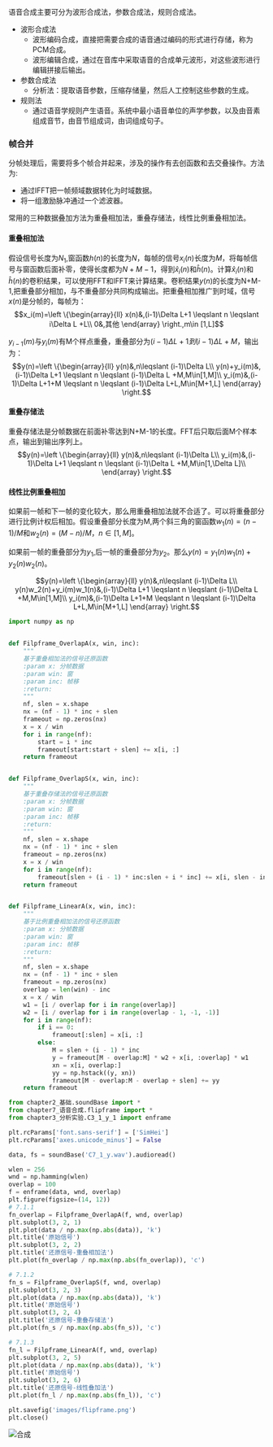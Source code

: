 语音合成主要可分为波形合成法，参数合成法，规则合成法。
 - 波形合成法
   - 波形编码合成，直接把需要合成的语音通过编码的形式进行存储，称为PCM合成。
   - 波形编辑合成，通过在音库中采取语音的合成单元波形，对这些波形进行编辑拼接后输出。
 - 参数合成法
   - 分析法：提取语音参数，压缩存储量，然后人工控制这些参数的生成。
 - 规则法
   - 通过语音学规则产生语音。系统中最小语音单位的声学参数，以及由音素组成音节，由音节组成词，由词组成句子。


### 帧合并
分帧处理后，需要将多个帧合并起来，涉及的操作有去创函数和去交叠操作。方法为:
 - 通过IFFT把一帧频域数据转化为时域数据。
 - 将一组激励脉冲通过一个滤波器。
  
常用的三种数据叠加方法为重叠相加法，重叠存储法，线性比例重叠相加法。
#### 重叠相加法
假设信号长度为$N_1$,窗函数$h(n)$的长度为$N$，每帧的信号$x_i(n)$长度为$M$，将每帧信号与窗函数后面补零，使得长度都为$N+M-1$，得到$\hat x_i(n)$和$\hat h(n)$。计算$\hat x_i(n)$和$\hat h(n)$的卷积结果，可以使用FFT和IFFT来计算结果。卷积结果$y(n)$的长度为N+M-1,把重叠部分相加，与不重叠部分共同构成输出。把重叠相加推广到时域，信号$x(n)$是分帧的，每帧为：
$$x_i(m)=\left \{\begin{array}{ll}
  x(n)&,(i-1)\Delta L+1 \leqslant n \leqslant i\Delta L +L\\
  0&,其他
\end{array} \right.,m\in [1,L]$$

$y_{i-1}(m)$与$y_{i}(m)$有M个样点重叠，重叠部分为$(i-1)\Delta L+1 到 (i-1)\Delta L +M$，输出为：
$$y(n)=\left \{\begin{array}{ll}
  y(n)&,n\leqslant (i-1)\Delta L\\
  y(n)+y_i(m)&,(i-1)\Delta L+1 \leqslant n \leqslant (i-1)\Delta L +M,M\in[1,M]\\
  y_i(m)&,(i-1)\Delta L+1+M \leqslant n \leqslant (i-1)\Delta L+L,M\in[M+1,L]
\end{array} \right.$$

#### 重叠存储法
重叠存储法是分帧数据在前面补零达到N+M-1的长度。FFT后只取后面M个样本点，输出到输出序列上。
$$y(n)=\left \{\begin{array}{ll}
  y(n)&,n\leqslant (i-1)\Delta L\\
  y_i(m)&,(i-1)\Delta L+1 \leqslant n \leqslant (i-1)\Delta L +M,M\in[1,\Delta L]\\
\end{array} \right.$$

#### 线性比例重叠相加
如果前一帧和下一帧的变化较大，那么用重叠相加法就不合适了。可以将重叠部分进行比例计权后相加。假设重叠部分长度为M,两个斜三角的窗函数$w_1(n)=(n-1)/M$和$w_2(n)=(M-n)/M$，$n\in [1,M]$。

如果前一帧的重叠部分为$y_1$,后一帧的重叠部分为$y_2$。那么$y(n)=y_1(n)w_1(n)+y_2(n)w_2(n)$。

$$y(n)=\left \{\begin{array}{ll}
  y(n)&,n\leqslant (i-1)\Delta L\\
  y(n)w_2(n)+y_i(m)w_1(n)&,(i-1)\Delta L+1 \leqslant n \leqslant (i-1)\Delta L +M,M\in[1,M]\\
  y_i(m)&,(i-1)\Delta L+1+M \leqslant n \leqslant (i-1)\Delta L+L,M\in[M+1,L]
\end{array} \right.$$


~~~py
import numpy as np


def Filpframe_OverlapA(x, win, inc):
    """
    基于重叠相加法的信号还原函数
    :param x: 分帧数据
    :param win: 窗
    :param inc: 帧移
    :return:
    """
    nf, slen = x.shape
    nx = (nf - 1) * inc + slen
    frameout = np.zeros(nx)
    x = x / win
    for i in range(nf):
        start = i * inc
        frameout[start:start + slen] += x[i, :]
    return frameout


def Filpframe_OverlapS(x, win, inc):
    """
    基于重叠存储法的信号还原函数
    :param x: 分帧数据
    :param win: 窗
    :param inc: 帧移
    :return:
    """
    nf, slen = x.shape
    nx = (nf - 1) * inc + slen
    frameout = np.zeros(nx)
    x = x / win
    for i in range(nf):
        frameout[slen + (i - 1) * inc:slen + i * inc] += x[i, slen - inc:]
    return frameout


def Filpframe_LinearA(x, win, inc):
    """
    基于比例重叠相加法的信号还原函数
    :param x: 分帧数据
    :param win: 窗
    :param inc: 帧移
    :return:
    """
    nf, slen = x.shape
    nx = (nf - 1) * inc + slen
    frameout = np.zeros(nx)
    overlap = len(win) - inc
    x = x / win
    w1 = [i / overlap for i in range(overlap)]
    w2 = [i / overlap for i in range(overlap - 1, -1, -1)]
    for i in range(nf):
        if i == 0:
            frameout[:slen] = x[i, :]
        else:
            M = slen + (i - 1) * inc
            y = frameout[M - overlap:M] * w2 + x[i, :overlap] * w1
            xn = x[i, overlap:]
            yy = np.hstack((y, xn))
            frameout[M - overlap:M - overlap + slen] += yy
    return frameout

~~~

~~~py
from chapter2_基础.soundBase import *
from chapter7_语音合成.flipframe import *
from chapter3_分析实验.C3_1_y_1 import enframe

plt.rcParams['font.sans-serif'] = ['SimHei']
plt.rcParams['axes.unicode_minus'] = False

data, fs = soundBase('C7_1_y.wav').audioread()

wlen = 256
wnd = np.hamming(wlen)
overlap = 100
f = enframe(data, wnd, overlap)
plt.figure(figsize=(14, 12))
# 7.1.1
fn_overlap = Filpframe_OverlapA(f, wnd, overlap)
plt.subplot(3, 2, 1)
plt.plot(data / np.max(np.abs(data)), 'k')
plt.title('原始信号')
plt.subplot(3, 2, 2)
plt.title('还原信号-重叠相加法')
plt.plot(fn_overlap / np.max(np.abs(fn_overlap)), 'c')

# 7.1.2
fn_s = Filpframe_OverlapS(f, wnd, overlap)
plt.subplot(3, 2, 3)
plt.plot(data / np.max(np.abs(data)), 'k')
plt.title('原始信号')
plt.subplot(3, 2, 4)
plt.title('还原信号-重叠存储法')
plt.plot(fn_s / np.max(np.abs(fn_s)), 'c')

# 7.1.3
fn_l = Filpframe_LinearA(f, wnd, overlap)
plt.subplot(3, 2, 5)
plt.plot(data / np.max(np.abs(data)), 'k')
plt.title('原始信号')
plt.subplot(3, 2, 6)
plt.title('还原信号-线性叠加法')
plt.plot(fn_l / np.max(np.abs(fn_l)), 'c')

plt.savefig('images/flipframe.png')
plt.close()
~~~

![合成](images/flipframe.png)

